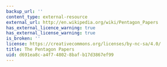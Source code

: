 ```yaml
---
backup_url: ''
content_type: external-resource
external_url: http://en.wikipedia.org/wiki/Pentagon_Papers
has_external_licence_warning: true
has_external_license_warning: true
is_broken: ''
license: https://creativecommons.org/licenses/by-nc-sa/4.0/
title: The Pentagon Papers
uid: d691ea8c-a4f7-4802-8baf-b17d3867ef99
---
```

